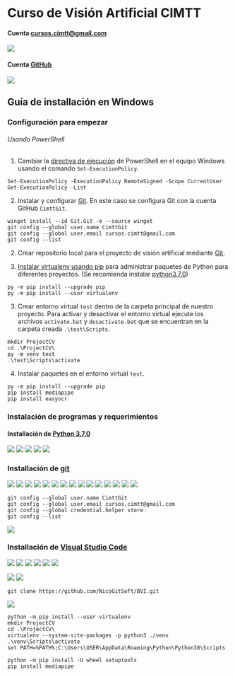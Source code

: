 # Curso de Visión Artificial CIMTT

#### Cuenta cursos.cimtt@gmail.com
![](https://i.imgur.com/SOyQBhn.png)

#### Cuenta [GitHub](https://github.com/)
![](https://i.imgur.com/gEL1AIV.png)

## Guía de installación en Windows

### Configuración para empezar
###### Usando PowerShell

1. Cambiar la [directiva de ejecución](https://docs.microsoft.com/es-es/powershell/module/microsoft.powershell.core/about/about_execution_policies) de PowerShell en el equipo Windows usando el comando `Set-ExecutionPolicy`.
```
Set-ExecutionPolicy -ExecutionPolicy RemoteSigned -Scope CurrentUser
Get-ExecutionPolicy -List
```
2. Instalar y configurar [Git](https://git-scm.com/). En este caso se configura Git con la cuenta GitHub `CimttGit`. 

```
winget install --id Git.Git -e --source winget
git config --global user.name CimttGit
git config --global user.email cursos.cimtt@gmail.com
git config --list
```
2. Crear repositorio local para el proyecto de visión artificial mediante [Git](https://git-scm.com/).

2. [Instalar virtualenv usando pip](https://packaging.python.org/en/latest/guides/installing-using-pip-and-virtual-environments/) para administrar paquetes de Python para diferentes proyectos. (Se recomienda instalar [python3.7.0](https://www.python.org/downloads/release/python-370/))
```
py -m pip install --upgrade pip
py -m pip install --user virtualenv
```

3. Crear entorno virtual `test` dentro de la carpeta principal de nuestro proyecto. Para activar y desactivar el entorno virtual ejecute los archivos `activate.bat` y `desactivate.bat` que se encuentran en la carpeta creada `.\test\Scripts`.

```
mkdir ProjectCV
cd .\ProjectCV\
py -m venv test
.\test\Scripts\activate
```
4. Instalar paquetes en el entorno virtual `test`.
```
py -m pip install --upgrade pip
pip install mediapipe
pip install easyocr
```

### Instalación de programas y requerimientos
#### Installación de [Python 3.7.0](https://www.python.org/downloads/release/python-370/)
![](https://i.imgur.com/uXoiysa.png)
![](https://i.imgur.com/1vPWl7H.png)
![](https://i.imgur.com/qbUFs15.png)
![](https://i.imgur.com/GKTVXrr.png)
![](https://i.imgur.com/UtamXxG.png)


### Installación de [git](https://git-scm.com/download/win)
![](https://i.imgur.com/PRnouTE.png)
![](https://i.imgur.com/Ulm0K9I.png)
![](https://i.imgur.com/kqXFfrO.png)
![](https://i.imgur.com/LFDnSXQ.png)
![](https://i.imgur.com/xayzdCs.png)
![](https://i.imgur.com/SdBiSyj.png)
![](https://i.imgur.com/O82BH1T.png)
![](https://i.imgur.com/W4UDwMz.png)
![](https://i.imgur.com/MNj1KFq.png)
![](https://i.imgur.com/xbMeeMM.png)
![](https://i.imgur.com/7wiEv2o.png)
![](https://i.imgur.com/BA1QQUA.png)
![](https://i.imgur.com/OwtjZCV.png)
![](https://i.imgur.com/lRJCFIX.png)
![](https://i.imgur.com/YJizwQl.png)
```
git config --global user.name CimttGit
git config --global user.email cursos.cimtt@gmail.com
git config --global credential.helper store
git config --list
```
![](https://i.imgur.com/sR7fT1E.png)


### Installación de [Visual Studio Code](https://code.visualstudio.com/docs/?dv=win)
![](https://i.imgur.com/5tfa7up.png)
![](https://i.imgur.com/0Nqe6mK.png)
![](https://i.imgur.com/gbNHnJL.png)
![](https://i.imgur.com/8r1sDFY.png)
![](https://i.imgur.com/T7t1Ht1.png)
![](https://i.imgur.com/qviXMLc.png)

![](https://i.imgur.com/lEygfaJ.png)
![](https://i.imgur.com/UNsMgHQ.png)

```
git clone https://github.com/NicoGitSoft/BVI.git
```
![](https://i.imgur.com/vk6HpnL.png)


```
python -m pip install --user virtualenv
mkdir ProjectCV
cd .\ProjectCV\
virtualenv --system-site-packages -p python3 ./venv
.\venv\Scripts\activate
set PATH=%PATH%;C:\Users\USER\AppData\Roaming\Python\Python38\Scripts

```

```
python -m pip install -U wheel setuptools
pip install mediapipe
```
